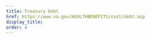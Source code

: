 ```yaml
---
title: Treasury Debt
href: https://www.va.gov/HEALTHBENEFITS/cost/debt.asp
display_title:
order: 4
---
```

